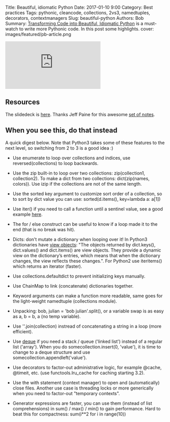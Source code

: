 Title: Beautiful, idiomatic Python
Date: 2017-01-10 9:00
Category: Best practices
Tags: pythonic, cleancode, collections, 2vs3, namedtuples, decorators, contextmanagers
Slug: beautiful-python
Authors: Bob
Summary: [Transforming Code into Beautiful, Idiomatic Python](https://www.youtube.com/watch?v=OSGv2VnC0go) is a must-watch to write more Pythonic code. In this post some highlights. 
cover: images/featured/pb-article.png

<div class="container">
<iframe src="https://www.youtube.com/embed/OSGv2VnC0go" frameborder="0" allowfullscreen class="video"></iframe>
</div>

## Resources

The slidedeck is [here](https://speakerdeck.com/pyconslides/transforming-code-into-beautiful-idiomatic-python-by-raymond-hettinger-1).
Thanks Jeff Paine for this awesome [set of notes](https://gist.github.com/JeffPaine/6213790).

## When you see this, do that instead

A quick digest below. Note that Python3 takes some of these features to the next level, so switching from 2 to 3 is a good idea :)

* Use enumerate to loop over collections and indices, use reversed(collections) to loop backwards.

* Use the zip built-in to loop over two collections: zip(collection1, collection2). To make a dict from two collections: dict(zip(names, colors)). Use izip if the collections are not of the same length. 

* Use the sorted key argument to customize sort order of a collection, so to sort by dict value you can use: sorted(d.items(), key=lambda a: a[1])

* Use iter() if you need to call a function until a sentinel value, see a good example [here](http://amir.rachum.com/blog/2013/11/10/python-tips-iterate-with-a-sentinel-value/).

* The for / else construct can be useful to know if a loop made it to the end (that is no break was hit).

* Dicts: don't mutate a dictionary when looping over it! In Python3 dictionaries have [view objects](https://docs.python.org/3/library/stdtypes.html#dict-views): "The objects returned by dict.keys(), dict.values() and dict.items() are view objects. They provide a dynamic view on the dictionary’s entries, which means that when the dictionary changes, the view reflects these changes.". For Python2 use iteritems() which returns an iterator (faster).

* Use collections.defaultdict to prevent initializing keys manually.

* Use ChainMap to link (concatenate) dictionaries together.

* Keyword arguments can make a function more readable, same goes for the light-weight namedtuple (collections module).

* Unpacking: bob, julian = 'bob julian'.split(), or a variable swap is as easy as a, b = b, a (no temp variable).

* Use ''.join(collection) instread of concatenating a string in a loop (more efficient).

* Use [deque](http://pybit.es/collections-deque.html) if you need a stack / queue ('linked list') instead of a regular list ('array'). When you do somecollection.insert(0, 'value'), it is time to change to a deque structure and use somecollection.appendleft('value').

* Use decorators to factor-out administrative logic, for example @cache, @timeit, etc. (use functools.lru_cache for caching starting 3.2).

* Use the with statement (context manager) to open and (automatically) close files. Another use case is threading locks or more generically when you need to factor-out "temporary contexts".

* Generator expressions are faster, you can use them (instead of list comprehensions) in sum() / max() / min() to gain performance. Hard to beat this for compactness: sum(i**2 for i in range(10))
